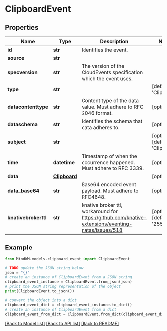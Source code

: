 # ClipboardEvent


## Properties

Name | Type | Description | Notes
------------ | ------------- | ------------- | -------------
**id** | **str** | Identifies the event. | 
**source** | **str** |  | 
**specversion** | **str** | The version of the CloudEvents specification which the event uses. | 
**type** | **str** |  | [default to 'Clipboard']
**datacontenttype** | **str** | Content type of the data value. Must adhere to RFC 2046 format. | [optional] 
**dataschema** | **str** | Identifies the schema that data adheres to. | [optional] 
**subject** | **str** |  | [optional] [default to 'Clipboard']
**time** | **datetime** | Timestamp of when the occurrence happened. Must adhere to RFC 3339. | [optional] 
**data** | [**Clipboard**](Clipboard.md) |  | [optional] 
**data_base64** | **str** | Base64 encoded event payload. Must adhere to RFC4648. | [optional] 
**knativebrokerttl** | **str** | knative broker ttl, workaround for https://github.com/knative-extensions/eventing-natss/issues/518 | [optional] [default to '255']

## Example

```python
from MindWM.models.clipboard_event import ClipboardEvent

# TODO update the JSON string below
json = "{}"
# create an instance of ClipboardEvent from a JSON string
clipboard_event_instance = ClipboardEvent.from_json(json)
# print the JSON string representation of the object
print(ClipboardEvent.to_json())

# convert the object into a dict
clipboard_event_dict = clipboard_event_instance.to_dict()
# create an instance of ClipboardEvent from a dict
clipboard_event_from_dict = ClipboardEvent.from_dict(clipboard_event_dict)
```
[[Back to Model list]](../README.md#documentation-for-models) [[Back to API list]](../README.md#documentation-for-api-endpoints) [[Back to README]](../README.md)


